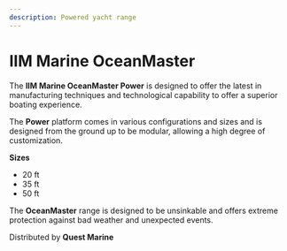 ```yaml
---
description: Powered yacht range
---
```


# IIM Marine OceanMaster

The **IIM Marine OceanMaster Power** is designed to offer the latest in manufacturing techniques and technological capability to offer a superior boating experience.

The **Power** platform comes in various configurations and sizes and is designed from the ground up to be modular, allowing a high degree of customization.

**Sizes**

* 20 ft
* 35 ft
* 50 ft

The **OceanMaster** range is designed to be unsinkable and offers extreme protection against bad weather and unexpected events.



Distributed by **Quest Marine**



